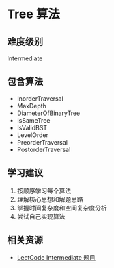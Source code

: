 # Tree 算法

## 难度级别
Intermediate

## 包含算法
- InorderTraversal
- MaxDepth
- DiameterOfBinaryTree
- IsSameTree
- IsValidBST
- LevelOrder
- PreorderTraversal
- PostorderTraversal

## 学习建议
1. 按顺序学习每个算法
2. 理解核心思想和解题思路
3. 掌握时间复杂度和空间复杂度分析
4. 尝试自己实现算法

## 相关资源
- [LeetCode Intermediate 题目](https://leetcode.com/problemset/all/?difficulty=INTERMEDIATE)
